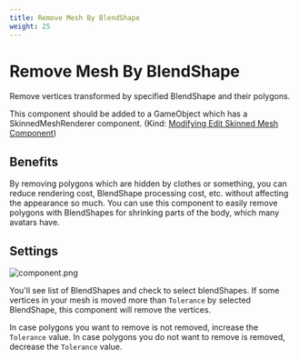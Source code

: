```yaml
---
title: Remove Mesh By BlendShape
weight: 25
---
```


# Remove Mesh By BlendShape

Remove vertices transformed by specified BlendShape and their polygons.

This component should be added to a GameObject which has a SkinnedMeshRenderer component. (Kind: [Modifying Edit Skinned Mesh Component](../../component-kind/edit-skinned-mesh-components#modifying-component))

## Benefits

By removing polygons which are hidden by clothes or something, you can reduce rendering cost, BlendShape processing cost, etc. without affecting the appearance so much.
You can use this component to easily remove polygons with BlendShapes for shrinking parts of the body, which many avatars have.

## Settings

![component.png](component.png)

You'll see list of BlendShapes and check to select blendShapes.
If some vertices in your mesh is moved more than `Tolerance` by selected BlendShape, this component will remove the vertices.

In case polygons you want to remove is not removed, increase the `Tolerance` value.
In case polygons you do not want to remove is removed, decrease the `Tolerance` value.
